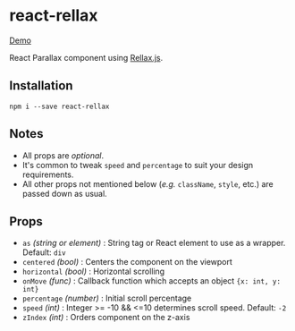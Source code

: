 # react-rellax
[Demo](https://nelonoel.github.io/react-rellax)

React Parallax component using [Rellax.js](https://github.com/dixonandmoe/rellax).

## Installation
```
npm i --save react-rellax
```

## Notes
 - All props are _optional_.
- It's common to tweak `speed` and `percentage` to suit your design requirements.
 - All other props not mentioned below (_e.g._ `className`, `style`, etc.) are passed down as usual.

## Props
 - `as` _(string or element)_ : String tag or React element to use as a wrapper. Default: `div`
 - `centered` _(bool)_ : Centers the component on the viewport
 - `horizontal` _(bool)_ : Horizontal scrolling
 - `onMove` _(func)_ : Callback function which accepts an object `{x: int, y: int}`
 - `percentage` _(number)_ : Initial scroll percentage
 - `speed` _(int)_ : Integer >= -10 && <=10 determines scroll speed. Default: `-2`
 - `zIndex` _(int)_ : Orders component on the z-axis
